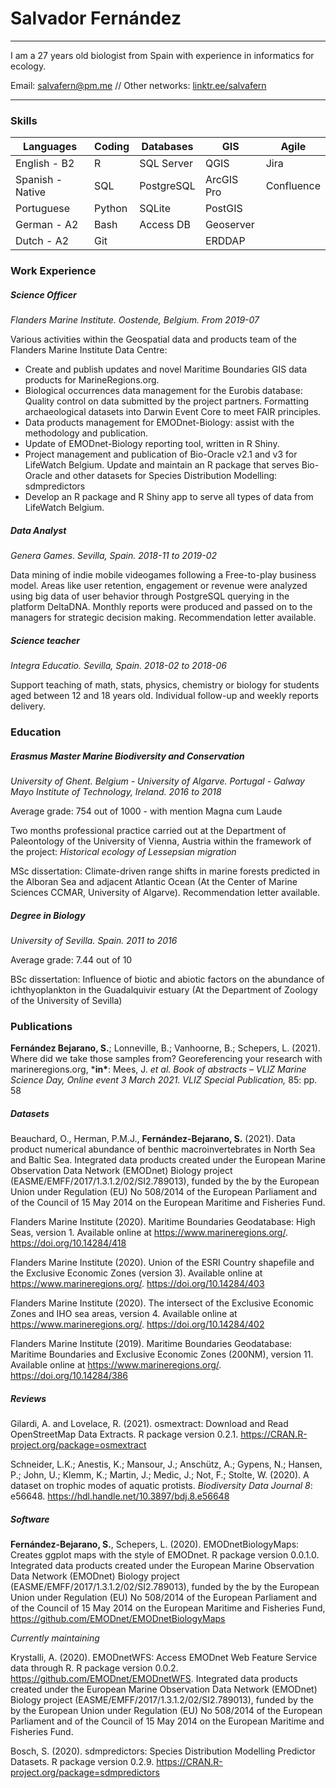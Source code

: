 # Salvador Fernández
------
I am a 27 years old biologist from Spain with experience in informatics for ecology.

Email: salvafern@pm.me  // Other networks: [linktr.ee/salvafern](https://linktr.ee/salvafern)

------------------

### Skills

| Languages        | Coding | Databases  | GIS        | Agile      |
| ---------------- | ------ | ---------- | ---------- | ---------- |
| English - B2     | R      | SQL Server | QGIS       | Jira       |
| Spanish - Native | SQL    | PostgreSQL | ArcGIS Pro | Confluence |
| Portuguese       | Python | SQLite     | PostGIS    |            |
| German - A2      | Bash   | Access DB  | Geoserver  |            |
| Dutch - A2       | Git    |            | ERDDAP     |            |



### Work Experience

##### Science Officer
*Flanders Marine Institute. Oostende, Belgium. From 2019-07*

Various activities within the Geospatial data and products team of the Flanders Marine Institute Data Centre:

* Create and publish updates and novel Maritime Boundaries GIS data products for MarineRegions.org.
* Biological occurrences data management for the Eurobis database: Quality control on data submitted by the project partners. Formatting archaeological datasets into Darwin Event Core to meet FAIR principles.
* Data products management for EMODnet-Biology: assist with the methodology and publication.
* Update of EMODnet-Biology reporting tool, written in R Shiny.
* Project management and publication of Bio-Oracle v2.1 and v3 for LifeWatch Belgium. Update and maintain an R package that serves Bio-Oracle and other datasets for Species Distribution Modelling: sdmpredictors
* Develop an R package and R Shiny app to serve all types of data from LifeWatch Belgium. 

##### Data Analyst

*Genera Games. Sevilla, Spain. 2018-11 to 2019-02*

Data mining of indie mobile videogames following a Free-to-play business model. Areas like user retention, engagement or revenue were analyzed using big data of user behavior through PostgreSQL querying in the platform DeltaDNA. Monthly reports were produced and passed on to the managers for strategic decision making. Recommendation letter available.

##### Science teacher

*Integra Educatio. Sevilla, Spain. 2018-02 to 2018-06*

Support teaching of math, stats, physics, chemistry or biology for students aged between 12 and 18 years old. Individual follow-up and weekly reports delivery.



### Education

##### Erasmus Master Marine Biodiversity and Conservation

*University of Ghent. Belgium - University of Algarve. Portugal - Galway Mayo Institute of Technology, Ireland. 2016 to 2018*

Average grade: 754 out of 1000 - with mention Magna cum Laude

Two months professional practice carried out at the Department of Paleontology of the University of Vienna, Austria within the framework of the project: *Historical ecology of Lessepsian migration*

MSc dissertation: Climate-driven range shifts in marine forests predicted in the Alboran Sea and adjacent Atlantic Ocean (At the Center of Marine Sciences CCMAR, University of Algarve). Recommendation letter available.

##### Degree in Biology

*University of Sevilla. Spain. 2011 to 2016*

Average grade: 7.44 out of 10

BSc dissertation: Influence of biotic and abiotic factors on the abundance of ichthyoplankton in the Guadalquivir estuary (At the Department of Zoology of the University of Sevilla)



### Publications

**Fernández Bejarano, S.**; Lonneville, B.; Vanhoorne, B.; Schepers, L. (2021). Where did we take those samples from? Georeferencing your research with marineregions.org, ***in\***: Mees, J. *et al.* *Book of abstracts – VLIZ Marine Science Day, Online event 3 March 2021. VLIZ Special Publication,* 85: pp. 58

##### Datasets

Beauchard, O., Herman, P.M.J., **Fernández-Bejarano, S.** (2021). Data product numerical abundance of benthic macroinvertebrates in  North Sea and Baltic Sea. Integrated data products created under the  European Marine Observation Data Network (EMODnet) Biology project (EASME/EMFF/2017/1.3.1.2/02/SI2.789013), funded by the by the European  Union under Regulation (EU) No 508/2014 of the European Parliament and  of the Council of 15 May 2014 on the European Maritime and Fisheries  Fund.

Flanders Marine Institute (2020). Maritime Boundaries Geodatabase: High  Seas, version 1. Available online at https://www.marineregions.org/. https://doi.org/10.14284/418

Flanders Marine Institute (2020). Union of the ESRI Country shapefile  and the Exclusive Economic Zones (version 3). Available online at https://www.marineregions.org/. https://doi.org/10.14284/403

Flanders Marine Institute (2020). The intersect of the Exclusive  Economic Zones and IHO sea areas, version 4. Available online at https://www.marineregions.org/. https://doi.org/10.14284/402

Flanders Marine Institute (2019). Maritime Boundaries Geodatabase:  Maritime Boundaries and Exclusive Economic Zones (200NM), version 11.  Available online at https://www.marineregions.org/. https://doi.org/10.14284/386

##### Reviews

Gilardi, A. and Lovelace, R. (2021). osmextract: Download and Read OpenStreetMap Data Extracts. R package version 0.2.1. https://CRAN.R-project.org/package=osmextract

Schneider, L.K.; Anestis, K.;  Mansour, J.; Anschütz, A.; Gypens, N.; Hansen, P.; John, U.; Klemm, K.;  Martin, J.; Medic, J.; Not, F.; Stolte, W. (2020). A dataset on trophic modes of aquatic protists. *Biodiversity Data Journal 8*: e56648. https://hdl.handle.net/10.3897/bdj.8.e56648

##### Software

**Fernández-Bejarano, S.**, Schepers, L. (2020).  EMODnetBiologyMaps: Creates ggplot maps with the style of EMODnet. R  package version 0.0.1.0. Integrated data products created under the  European Marine Observation Data Network (EMODnet) Biology project  (EASME/EMFF/2017/1.3.1.2/02/SI2.789013), funded by the by the European  Union under Regulation (EU) No 508/2014 of the European Parliament and  of the Council of 15 May 2014 on the European Maritime and Fisheries  Fund, https://github.com/EMODnet/EMODnetBiologyMaps

*Currently maintaining*

Krystalli, A. (2020). EMODnetWFS: Access EMODnet Web Feature Service  data through R. R package version 0.0.2.  https://github.com/EMODnet/EMODnetWFS. Integrated data products created  under the European Marine Observation Data Network (EMODnet) Biology  project (EASME/EMFF/2017/1.3.1.2/02/SI2.789013), funded by the by the  European Union under Regulation (EU) No 508/2014 of the European  Parliament and of the Council of 15 May 2014 on the European Maritime  and Fisheries Fund.

Bosch, S. (2020). sdmpredictors: Species Distribution Modelling Predictor Datasets. R package version 0.2.9. https://CRAN.R-project.org/package=sdmpredictors